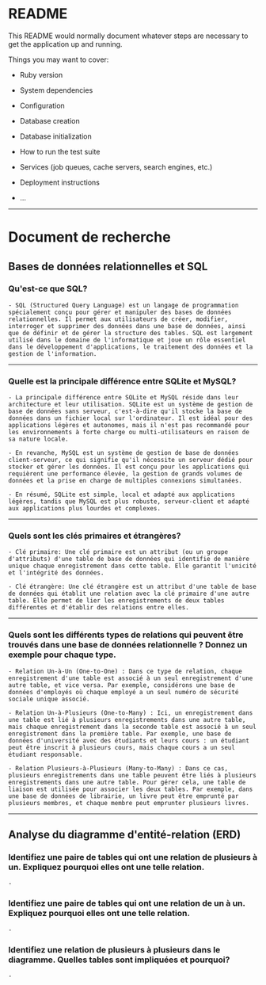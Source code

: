 # README

This README would normally document whatever steps are necessary to get the
application up and running.

Things you may want to cover:

* Ruby version

* System dependencies

* Configuration

* Database creation

* Database initialization

* How to run the test suite

* Services (job queues, cache servers, search engines, etc.)

* Deployment instructions

* ...


---

# Document de recherche

## Bases de données relationnelles et SQL

### Qu'est-ce que SQL?
    - SQL (Structured Query Language) est un langage de programmation spécialement conçu pour gérer et manipuler des bases de données relationnelles. Il permet aux utilisateurs de créer, modifier, interroger et supprimer des données dans une base de données, ainsi que de définir et de gérer la structure des tables. SQL est largement utilisé dans le domaine de l'informatique et joue un rôle essentiel dans le développement d'applications, le traitement des données et la gestion de l'information.

---

### Quelle est la principale différence entre SQLite et MySQL?
    - La principale différence entre SQLite et MySQL réside dans leur architecture et leur utilisation. SQLite est un système de gestion de base de données sans serveur, c'est-à-dire qu'il stocke la base de données dans un fichier local sur l'ordinateur. Il est idéal pour des applications légères et autonomes, mais il n'est pas recommandé pour les environnements à forte charge ou multi-utilisateurs en raison de sa nature locale.

    - En revanche, MySQL est un système de gestion de base de données client-serveur, ce qui signifie qu'il nécessite un serveur dédié pour stocker et gérer les données. Il est conçu pour les applications qui requièrent une performance élevée, la gestion de grands volumes de données et la prise en charge de multiples connexions simultanées.

    - En résumé, SQLite est simple, local et adapté aux applications légères, tandis que MySQL est plus robuste, serveur-client et adapté aux applications plus lourdes et complexes.

---

### Quels sont les clés primaires et étrangères?
    - Clé primaire: Une clé primaire est un attribut (ou un groupe d'attributs) d'une table de base de données qui identifie de manière unique chaque enregistrement dans cette table. Elle garantit l'unicité et l'intégrité des données.

    - Clé étrangère: Une clé étrangère est un attribut d'une table de base de données qui établit une relation avec la clé primaire d'une autre table. Elle permet de lier les enregistrements de deux tables différentes et d'établir des relations entre elles.

---

### Quels sont les différents types de relations qui peuvent être trouvés dans une base de données relationnelle ? Donnez un exemple pour chaque type.
    - Relation Un-à-Un (One-to-One) : Dans ce type de relation, chaque enregistrement d'une table est associé à un seul enregistrement d'une autre table, et vice versa. Par exemple, considérons une base de données d'employés où chaque employé a un seul numéro de sécurité sociale unique associé.

    - Relation Un-à-Plusieurs (One-to-Many) : Ici, un enregistrement dans une table est lié à plusieurs enregistrements dans une autre table, mais chaque enregistrement dans la seconde table est associé à un seul enregistrement dans la première table. Par exemple, une base de données d'université avec des étudiants et leurs cours : un étudiant peut être inscrit à plusieurs cours, mais chaque cours a un seul étudiant responsable.

    - Relation Plusieurs-à-Plusieurs (Many-to-Many) : Dans ce cas, plusieurs enregistrements dans une table peuvent être liés à plusieurs enregistrements dans une autre table. Pour gérer cela, une table de liaison est utilisée pour associer les deux tables. Par exemple, dans une base de données de librairie, un livre peut être emprunté par plusieurs membres, et chaque membre peut emprunter plusieurs livres.

---

## Analyse du diagramme d'entité-relation (ERD)

### Identifiez une paire de tables qui ont une relation de plusieurs à un. Expliquez pourquoi elles ont une telle relation.
    - 

### Identifiez une paire de tables qui ont une relation de un à un. Expliquez pourquoi elles ont une telle relation.
    - 

### Identifiez une relation de plusieurs à plusieurs dans le diagramme. Quelles tables sont impliquées et pourquoi?
    - 